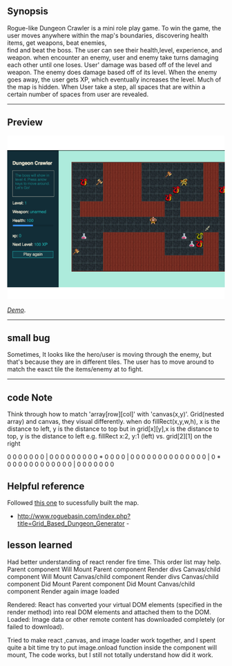 ## Synopsis

Rogue-like Dungeon Crawler is a mini role play game. 
To win the game, the user moves anywhere within the map's boundaries, discovering health items, get weapons, beat enemies,  
find and beat the boss.
The user can see their health,level, experience, and weapon. when encounter an enemy, user and enemy take turns damaging 
each other until one loses. User' damage was based off of the level and weapon. The enemy does damage based off of its level. 
When the enemy goes away, the user gets XP, which eventually increases the level.
Much of the map is hidden. When User take a step, all spaces that are within a certain number of spaces from user are revealed.

---
## Preview

![Project Preview](https://github.com/lizzyQ/Roguelike-Dungeon-Game/blob/master/assets/preview.png?raw=true)

[*Demo*](https://codepen.io/lizzyQ/full/JWVQXy/). 

***
## small bug
Sometimes, It looks like the hero/user is moving through the enemy, but that's because they are in different tiles.
The user has to move around to match the eaxct tile the items/enemy at to fight. 

***

## code Note
   Think through how to match 'array[row][col]' with 'canvas(x,y)'.
   Grid(nested array) and canvas, they visual differently. 
   when do fillRect(x,y,w,h), x is the distance to left, y is the distance to top
   but in grid[x][y],x is the distance to top, y is the distance to left
   e.g. fillRect x:2, y:1 (left) vs. grid[2][1] on the right

   0 0 0 0 0 0 0    |    0 0 0 0 0 0 0
   0 0 * 0 0 0 0    |    0 0 0 0 0 0 0 
   0 0 0 0 0 0 0    |    0 * 0 0 0 0 0 
   0 0 0 0 0 0 0    |    0 0 0 0 0 0 0
    
## Helpful reference  

   Followed [this one](http://www.roguebasin.com/index.php?title=Grid_Based_Dungeon_Generator) to sucessfully built the map.
   - http://www.roguebasin.com/index.php?title=Grid_Based_Dungeon_Generator -
   

## lesson learned
 Had better understanding of react render fire time.
 This order list may help.
   Parent component Will Mount
   Parent component Render divs
   Canvas/child component Will Mount
   Canvas/child component Render divs
   Canvas/child component Did Mount
   Parent component Did Mount
   Canvas/child component Render again
   image loaded
   
  Rendered: React has converted your virtual DOM elements (specified in the render method) into real DOM elements and attached them to the DOM.
  Loaded: Image data or other remote content has downloaded completely (or failed to download).
 
 Tried to make react ,canvas, and image loader work together, 
 and I spent quite a bit time try to put image.onload function inside the component will mount, 
 The code works, but I still not totally understand how did it work.

